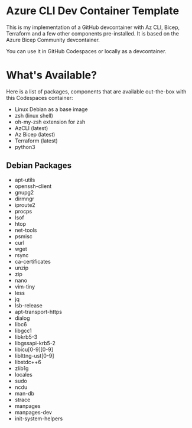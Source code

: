 # Azure CLI Dev Container Template
This is my implementation of a GitHub devcontainer with Az CLI, Bicep, Terraform and a few other components pre-installed. It is based on the Azure Bicep Community devcontainer.

You can use it in GitHub Codespaces or locally as a devcontainer.

# What's Available?
Here is a list of packages, components that are available out-the-box with this Codespaces container:

- Linux Debian as a base image
- zsh (linux shell)
- oh-my-zsh extension for zsh
- AzCLI (latest)
- Az Bicep (latest)
- Terraform (latest)
- python3

## Debian Packages

- apt-utils
- openssh-client
- gnupg2
- dirmngr
- iproute2
- procps
- lsof
- htop
- net-tools
- psmisc
- curl
- wget
- rsync
- ca-certificates
- unzip
- zip
- nano
- vim-tiny
- less
- jq
- lsb-release
- apt-transport-https
- dialog
- libc6
- libgcc1
- libkrb5-3
- libgssapi-krb5-2
- libicu[0-9][0-9]
- liblttng-ust[0-9]
- libstdc++6
- zlib1g
- locales
- sudo
- ncdu
- man-db
- strace
- manpages
- manpages-dev
- init-system-helpers
